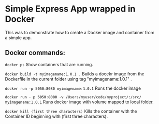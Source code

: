 # Simple Express App wrapped in Docker

This was to demonstrate how to create a Docker image and container from a simple app.

## Docker commands:

`docker ps`
Show containers that are running.

`docker build -t myimagename:1.0.1 .`
Builds a docekr image from the Dockerfile in the current folder using tag "myimagename:1.0.1" .

`docker run -p 5050:8080 myimagename:1.0.1`
Runs the docker image

`docker run - p 5050:8080 -v /Users/myuser/code/myproject/:/src/ myimagename:1.0.1`
Runs docker image with volume mapped to local folder.

`docker kill (first three characters)`
Kills the container with the Container ID beginning with (first three characters).